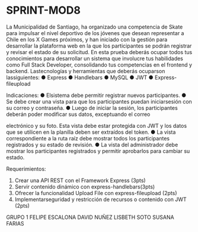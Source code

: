 # SPRINT-MOD8


La Municipalidad de Santiago, ha organizado una competencia de Skate para impulsar el nivel deportivo de los
jóvenes que desean representar a Chile en los X Games próximos, y han iniciado con la gestión para desarrollar la
plataforma web en la que los participantes se podrán registrar y revisar el estado de su solicitud.
En esta prueba deberás ocupar todos tus conocimientos para desarrollar un sistema que involucre tus habilidades
como Full Stack Developer, consolidando tus competencias en el frontend y backend.
Lastecnologías y herramientas que deberás ocuparson lassiguientes:
● Express
● Handlebars
● MySQL
● JWT
● Express-fileupload

Indicaciones:
● Elsistema debe permitir registrar nuevos participantes.
● Se debe crear una vista para que los participantes puedan iniciarsesión con su correo y contraseña.
● Luego de iniciar la sesión, los participantes deberán poder modificar sus datos, exceptuando el correo

electrónico y su foto. Esta vista debe estar protegida con JWT y los datos que se utilicen en la planilla deben
ser extraídos del token.
● La vista correspondiente a la ruta raíz debe mostrar todos los participantes registrados y su estado de
revisión.
● La vista del administrador debe mostrar los participantes registrados y permitir aprobarlos para cambiar su
estado.

Requerimientos:
1. Crear una API REST con el Framework Express (3pts)
2. Servir contenido dinámico con express-handlebars(3pts)
3. Ofrecer la funcionalidad Upload File con express-fileupload (2pts)
4. Implementarseguridad y restricción de recursos o contenido con JWT (2pts)


GRUPO 1
FELIPE ESCALONA
DAVID NUÑEZ
LISBETH SOTO
SUSANA FARIAS
